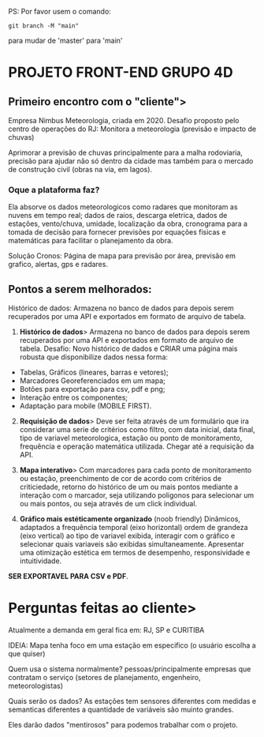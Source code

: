 PS: Por favor usem o comando: 
```
git branch -M "main"
```
para mudar de 'master' para 'main'

# PROJETO FRONT-END GRUPO 4D

## Primeiro encontro com o "cliente">

Empresa Nimbus Meteorologia, criada em 2020.
Desafio proposto pelo centro de operações do RJ: Monitora a meteorologia (previsão e impacto de chuvas)

Aprimorar a previsão de chuvas principalmente para a malha rodoviaria, precisão para ajudar não só dentro da cidade mas também para o mercado de construção civil (obras na via, em lagos).
### Oque a plataforma faz?
Ela absorve os dados meteorologicos como radares que monitoram as nuvens em tempo real; dados de raios, descarga eletrica, dados de estações, vento/chuva, umidade, localização da obra, cronograma para a tomada de decisão para fornecer previsões por equações fisicas e matemáticas para facilitar o planejamento da obra.

Solução Cronos:
Página de mapa para previsão por área, previsão em grafico, alertas, gps e radares.

## Pontos a serem melhorados:
Histórico de dados:
Armazena no banco de dados para depois serem recuperados por uma API e exportados em formato de arquivo de tabela.

1. **Histórico de dados**>
Armazena no banco de dados para depois serem recuperados por uma API e exportados em formato de arquivo de tabela. Desafio: Novo histórico de dados e CRIAR uma página mais robusta que disponibilize dados nessa forma:

- Tabelas, Gráficos (lineares, barras e vetores);
- Marcadores Georeferenciados em um mapa;
- Botões para exportação para csv, pdf e png;
- Interação entre os componentes;
- Adaptação para mobile (MOBILE FIRST).

2. **Requisição de dados**>
Deve ser feita através de um formulário que ira considerar uma serie de critérios como filtro, com data inicial, data final, tipo de variavel meteorologica, estação ou ponto de monitoramento, frequência e operação matemática utilizada.
    Chegar até a requisição da API.

3. **Mapa interativo**>
Com marcadores para cada ponto de monitoramento ou estação, preenchimento de cor de acordo com critérios de criticiedade, retorno do histórico de um ou mais pontos mediante a interação com o marcador, seja utilizando poligonos para selecionar um ou mais pontos, ou seja através de um click individual.

4. **Gráfico mais estéticamente organizado** (noob friendly)
Dinâmicos, adaptados a frequência temporal (eixo horizontal) ordem de grandeza (eixo vertical) ao tipo de variavel exibida, interagir com o gráfico e selecionar quais variaveis são exibidas simultaneamente. Apresentar uma otimização estética em termos de desempenho, responsividade e intuitividade.

**SER EXPORTAVEL PARA CSV e PDF**.

# Perguntas feitas ao cliente>

Atualmente a demanda em geral fica em: RJ, SP e CURITIBA

IDEIA: Mapa tenha foco em uma estação em especifico (o usuário escolha a que quiser)

Quem usa o sistema normalmente? pessoas/principalmente empresas que contratam o serviço (setores de planejamento, engenheiro, meteorologistas)

Quais serão os dados? As estações tem sensores diferentes com medidas e semanticas diferentes a quantidade de variáveis são muinto grandes.

Eles darão dados "mentirosos" para podemos trabalhar com o projeto.
